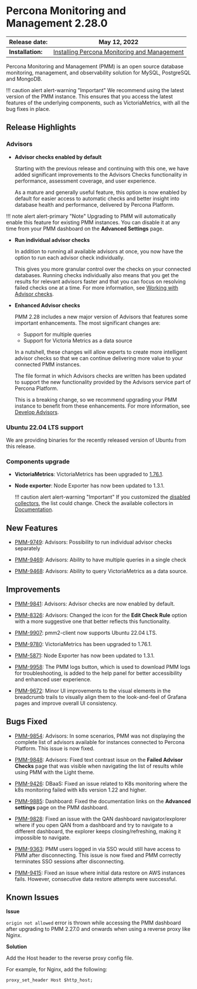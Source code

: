 # Percona Monitoring and Management 2.28.0

| **Release date:** | May 12, 2022                                                                                    |
| ----------------- | ----------------------------------------------------------------------------------------------- |
| **Installation:** | [Installing Percona Monitoring and Management](https://www.percona.com/software/pmm/quickstart) |

Percona Monitoring and Management (PMM) is an open source database monitoring, management, and observability solution for MySQL, PostgreSQL and MongoDB.

!!! caution alert alert-warning "Important"
    We recommend using the latest version of the PMM instance. This ensures that you access the latest features of the underlying components, such as VictoriaMetrics, with all the bug fixes in place.

## Release Highlights

### Advisors

- **Advisor checks enabled by default**

  Starting with the previous release and continuing with this one, we have added significant improvements to the Advisors Checks functionality in performance, assessment coverage, and user experience.

  As a mature and generally useful feature, this option is now enabled by default for easier access to automatic checks and better insight into database health and performance, delivered by Percona Platform.

!!! note alert alert-primary "Note"
    Upgrading to PMM will automatically enable this feature for existing PMM instances. You can disable it at any time from your PMM dashboard on the **Advanced Settings** page.

- **Run individual advisor checks**

  In addition to running all available advisors at once, you now have the option to run each advisor check individually.

  This gives you more granular control over the checks on your connected databases. Running checks individually also means that you get the results for relevant advisors faster and that you can focus on resolving failed checks one at a time. For more information, see [Working with Advisor checks](https://docs.percona.com/percona-monitoring-and-management/how-to/advisors.html).

- **Enhanced Advisor checks**

  PMM 2.28 includes a new major version of Advisors that features some important enhancements. The most significant changes are:

  - Support for multiple queries
  - Support for Victoria Metrics as a data source

  In a nutshell, these changes will allow experts to create more intelligent advisor checks so that we can continue delivering more value to your connected PMM instances.

  The file format in which Advisors checks are written has been updated to support the new functionality provided by the Advisors service part of Percona Platform.

  This is a breaking change, so we recommend upgrading your PMM instance to benefit from these enhancements. For more information, see [Develop Advisors](https://docs.percona.com/percona-monitoring-and-management/details/develop-checks.html).

### Ubuntu 22.04 LTS support

We are providing binaries for the recently released version of Ubuntu from this release.

### Components upgrade

- **VictoriaMetrics**: VictoriaMetrics has been upgraded to [1.76.1](https://github.com/VictoriaMetrics/VictoriaMetrics/releases/tag/v1.76.1).

- **Node exporter**: Node Exporter has now been updated to 1.3.1.

    !!! caution alert alert-warning "Important"
        If you customized the [disabled collectors](https://docs.percona.com/percona-monitoring-and-management/details/commands/pmm-admin.html#disable-collectors), the list could change. Check the available collectors in [Documentation](https://github.com/percona/node_exporter/blob/main/README.md#collectors).

## New Features

- [PMM-9749](https://jira.percona.com/browse/PMM-9849): Advisors: Possibility to run individual advisor checks separately

- [PMM-9469](https://jira.percona.com/browse/PMM-9469): Advisors: Ability to have multiple queries in a single check

- [PMM-9468](https://jira.percona.com/browse/PMM-9468): Advisors: Ability to query VictoriaMetrics as a data source.

## Improvements

- [PMM-9841](https://jira.percona.com/browse/PMM-9841): Advisors: Advisor checks are now enabled by default.

- [PMM-8326](https://jira.percona.com/browse/PMM-8326): Advisors: Changed the icon for the **Edit Check Rule** option with a more suggestive one that better reflects this functionality.

- [PMM-9907](https://jira.percona.com/browse/PMM-9907): pmm2-client now supports Ubuntu 22.04 LTS.

- [PMM-9780](https://jira.percona.com/browse/PMM-9780): VictoriaMetrics has been upgraded to 1.76.1.

- [PMM-5871](https://jira.percona.com/browse/PMM-5871): Node Exporter has now been updated to 1.3.1.

- [PMM-9958](https://jira.percona.com/browse/PMM-9958): The PMM logs button, which is used to download PMM logs for troubleshooting, is added to the help panel for better accessibility and enhanced user experience.
- [PMM-9672](https://jira.percona.com/browse/PMM-9672): Minor UI improvements to the visual elements in the breadcrumb trails to visually align them to the look-and-feel of Grafana pages and improve overall UI consistency.

## Bugs Fixed

- [PMM-9854](https://jira.percona.com/browse/PMM-9854): Advisors: In some scenarios, PMM was not displaying the complete list of advisors available for instances connected to Percona Platform. This issue is now fixed.

- [PMM-9848](https://jira.percona.com/browse/PMM-9848): Advisors: Fixed text contrast issue on the **Failed Advisor Checks** page that was visible when navigating the list of results while using PMM with the Light theme.

- [PMM-9426](https://jira.percona.com/browse/PMM-9426): DBaaS: Fixed an issue related to K8s monitoring where the k8s monitoring failed with k8s version 1.22 and higher.

- [PMM-9885](https://jira.percona.com/browse/PMM-9885): Dashboard: Fixed the documentation links on the **Advanced settings** page on the PMM dashboard.

- [PMM-9828](https://jira.percona.com/browse/PMM-9828): Fixed an issue with the QAN dashboard navigator/explorer where if you open QAN from a dashboard and try to navigate to a different dashboard, the explorer keeps closing/refreshing, making it impossible to navigate.
- [PMM-9363](https://jira.percona.com/browse/PMM-9363): PMM users logged in via SSO would still have access to PMM after disconnecting. This issue is now fixed and PMM correctly terminates SSO sessions after disconnecting.

- [PMM-9415](https://jira.percona.com/browse/PMM-9415): Fixed an issue where initial data restore on AWS instances fails. However, consecutive data restore attempts were successful.


## Known Issues

**Issue**

`origin not allowed` error is thrown while accessing the PMM dashboard after upgrading to PMM 2.27.0 and onwards when using a reverse proxy like Nginx.

**Solution**

Add the Host header to the reverse proxy config file.

For example, for Nginx, add the following:

`proxy_set_header Host $http_host;`